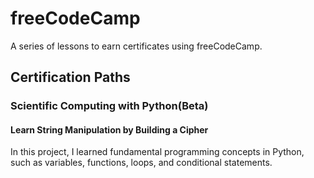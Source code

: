 # freeCodeCamp

A series of lessons to earn certificates using freeCodeCamp.

## Certification Paths

### Scientific Computing with Python(Beta)

#### Learn String Manipulation by Building a Cipher

In this project, I learned fundamental programming concepts in Python, such as variables, functions, loops, and conditional statements.

